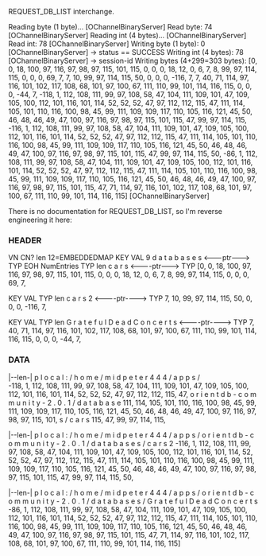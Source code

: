 

REQUEST_DB_LIST interchange.

Reading byte (1 byte)... [OChannelBinaryServer]
Read byte: 74 [OChannelBinaryServer]
Reading int (4 bytes)... [OChannelBinaryServer]
Read int: 78 [OChannelBinaryServer]
Writing byte (1 byte): 0 [OChannelBinaryServer]  -> status == SUCCESS
Writing int (4 bytes): 78 [OChannelBinaryServer] -> session-id
Writing bytes (4+299=303 bytes): [0, 0, 18, 100, 97, 116, 97, 98, 97, 115, 101, 115, 0, 0, 0, 18, 12, 0, 6, 7, 8, 99, 97, 114, 115, 0, 0, 0, 69, 7, 7, 10, 99, 97, 114, 115, 50, 0, 0, 0, -116, 7, 7, 40, 71, 114, 97, 116, 101, 102, 117, 108, 68, 101, 97, 100, 67, 111, 110, 99, 101, 114, 116, 115, 0, 0, 0, -44, 7, -118, 1, 112, 108, 111, 99, 97, 108, 58, 47, 104, 111, 109, 101, 47, 109, 105, 100, 112, 101, 116, 101, 114, 52, 52, 52, 47, 97, 112, 112, 115, 47, 111, 114, 105, 101, 110, 116, 100, 98, 45, 99, 111, 109, 109, 117, 110, 105, 116, 121, 45, 50, 46, 48, 46, 49, 47, 100, 97, 116, 97, 98, 97, 115, 101, 115, 47, 99, 97, 114, 115, -116, 1, 112, 108, 111, 99, 97, 108, 58, 47, 104, 111, 109, 101, 47, 109, 105, 100, 112, 101, 116, 101, 114, 52, 52, 52, 47, 97, 112, 112, 115, 47, 111, 114, 105, 101, 110, 116, 100, 98, 45, 99, 111, 109, 109, 117, 110, 105, 116, 121, 45, 50, 46, 48, 46, 49, 47, 100, 97, 116, 97, 98, 97, 115, 101, 115, 47, 99, 97, 114, 115, 50, -86, 1, 112, 108, 111, 99, 97, 108, 58, 47, 104, 111, 109, 101, 47, 109, 105, 100, 112, 101, 116, 101, 114, 52, 52, 52, 47, 97, 112, 112, 115, 47, 111, 114, 105, 101, 110, 116, 100, 98, 45, 99, 111, 109, 109, 117, 110, 105, 116, 121, 45, 50, 46, 48, 46, 49, 47, 100, 97, 116, 97, 98, 97, 115, 101, 115, 47, 71, 114, 97, 116, 101, 102, 117, 108, 68, 101, 97, 100, 67, 111, 110, 99, 101, 114, 116, 115] [OChannelBinaryServer]

There is no documentation for REQUEST_DB_LIST, so I'm reverse engineering it here:


### HEADER ###

VN CN? len                                                      12=EMBEDDEDMAP     KEY                                   VAL
        9   d    a   t   a   b   a    s    e    s   <---ptr---> TYP EOH NumEntries TYP len  c   a   r    s  <----ptr---> TYP
[0, 0, 18, 100, 97, 116, 97, 98, 97, 115, 101, 115, 0, 0, 0, 18, 12, 0, 6,          7,  8, 99, 97, 114, 115, 0, 0, 0, 69,  7, 

KEY                                          VAL
TYP len c    a    r    s   2  <----ptr---->  TYP
 7, 10, 99, 97, 114, 115, 50, 0, 0, 0, -116,  7, 

KEY                                                                                                                 VAL
TYP len  G    r    a   t    e    f    u    l    D   e    a   d    C   o    n    c   e    r    t    s  <----ptr----> TYP
 7,  40, 71, 114, 97, 116, 101, 102, 117, 108, 68, 101, 97, 100, 67, 111, 110, 99, 101, 114, 116, 115, 0, 0, 0, -44,  7,


### DATA ###

 |--len-|  p    l    o    c   a   l   :    /   h    o    m    e    /   m    i    d    p    e    t    e    r    4   4   4   /   a   p   p    s    /  
 -118, 1, 112, 108, 111, 99, 97, 108, 58, 47, 104, 111, 109, 101, 47, 109, 105, 100, 112, 101, 116, 101, 114, 52, 52, 52, 47, 97, 112, 112, 115, 47,
   o   r    i    e    n    t    d    b   -   c   o    m    m    u    n    i    t    y   -   2   .   0   .   1   /    d   a    t   a   b    a   s   e 
 111, 114, 105, 101, 110, 116, 100, 98, 45, 99, 111, 109, 109, 117, 110, 105, 116, 121, 45, 50, 46, 48, 46, 49, 47, 100, 97, 116, 97, 98, 97, 115, 101,
  s   /    c   a   r    s
 115, 47, 99, 97, 114, 115,

  |--len-|  p l o c a l : / h o m e / m i d p e t e r 4 4 4 / a p p s / o r i e n t d b - c o m m u n i t y - 2 . 0 . 1 / d a t a b a s e s / c a r s 2
  -116, 1, 112, 108, 111, 99, 97, 108, 58, 47, 104, 111, 109, 101, 47, 109, 105, 100, 112, 101, 116, 101, 114, 52, 52, 52, 47, 97, 112, 112, 115, 47,
 111, 114, 105, 101, 110, 116, 100, 98, 45, 99, 111, 109, 109, 117, 110, 105, 116, 121, 45, 50, 46, 48, 46, 49, 47, 100, 97, 116, 97, 98, 97, 115,
 101, 115, 47, 99, 97, 114, 115, 50,


 |--len-| p l o c a l : / h o m e / m i d p e t e r 4 4 4 / a p p s / o r i e n t d b - c o m m u n i t y - 2 . 0 . 1 / d a t a b a s e s / G r a t e f u l D e a d C o n c e r t s
 -86, 1, 112, 108, 111, 99, 97, 108, 58, 47, 104, 111, 109, 101, 47, 109, 105, 100, 112, 101, 116, 101, 114, 52, 52, 52, 47, 97, 112, 112, 115, 47, 111, 114, 105, 101, 110, 116, 100, 98, 45, 99, 111, 109, 109, 117, 110, 105, 116, 121, 45, 50, 46, 48, 46, 49, 47, 100, 97, 116, 97, 98, 97, 115, 101, 115, 47, 71, 114, 97, 116, 101, 102, 117, 108, 68, 101, 97, 100, 67, 111, 110, 99, 101, 114, 116, 115]

